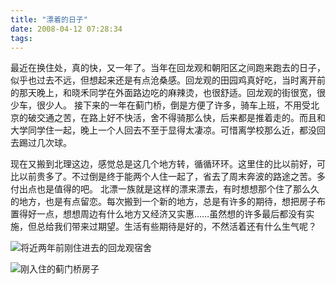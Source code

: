 ```yaml
---
title: "漂着的日子"
date: 2008-04-12 07:28:34
tags:
---
```


最近在换住处，真的快，又一年了。当年在回龙观和朝阳区之间跑来跑去的日子，似乎也过去不远，但想起来还是有点沧桑感。回龙观的田园鸡真好吃，当时离开前的那天晚上，和晓禾同学在外面路边吃的麻辣烫，也很舒适。回龙观的街很宽，很少车，很少人。 接下来的一年在蓟门桥，倒是方便了许多，骑车上班，不用受北京的破交通之苦，在路上好不快活，舍不得骑那么快，后来都是推着走的。而且和大学同学住一起，晚上一个人回去不至于显得太凄凉。可惜离学校那么近，都没回去踢过几次球。 

现在又搬到北理这边，感觉总是这几个地方转，循循环环。这里住的比以前好，可比以前贵多了。不过倒是终于能两个人住一起了，省去了周末奔波的路途之苦。多付出点也是值得的吧。 北漂一族就是这样的漂来漂去，有时想想那个住了那么久的地方，也是有点留恋。每次搬到一个新的地方，总是有许多的期待，想把房子布置得好一点，想想周边有什么地方又经济又实惠……虽然想的许多最后都没有实施，但总给我们带来过期望。生活有些期待是好的，不然活着还有什么生气呢？ 


![将近两年前刚住进去的回龙观宿舍](../../../images/2008/f4gnt06d.jpg) 

![刚入住的蓟门桥房子](../../../images/2008/g139ych7.jpg) 